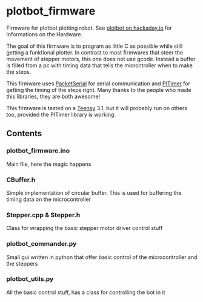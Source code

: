 # plotbot_firmware

Firmware for plotbot plotting robot. See [plotbot on hackaday.io](https://hackaday.io/project/4220-plotbot) 
for Informations on the Hardware.

The goal of this firmware is to program as little C as possible while still getting a funktional plotter.
In contrast to most firmwares that steer the movement of stepper motors, this one does not use gcode.
Instead a buffer is filled from a pc with timing data that tells the microntroller when to make the steps.

This firmware uses [PacketSerial](https://github.com/bakercp/PacketSerial) for serial communication 
and [PITimer](https://github.com/loglow/PITimer) for getting the timing of the steps right. 
Many thanks to the people who made this libraries, they are both awesome!

This firmware is tested on a [Teensy](https://www.pjrc.com/teensy/) 3.1, but it will probably run on others too, 
provided the PITimer library is working.

## Contents
### plotbot_firmware.ino
Main file, here the magic happens
### CBuffer.h
Simple implementation of circular buffer. This is used for buffering the timing data on the microcontroller
### Stepper.cpp & Stepper.h
Class for wrapping the basic stepper motor driver control stuff
### plotbot_commander.py
Small gui written in python that offer basic control of the microcontroller and the steppers
### plotbot_utils.py
All the basic control stuff, has a class for controlling the bot in it
